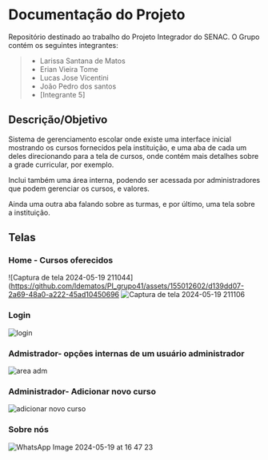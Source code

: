# Documentação do Projeto

<p>Repositório destinado ao trabalho do Projeto Integrador do SENAC. O Grupo contém os seguintes integrantes:</p>

> - Larissa Santana de Matos
> - Erian Vieira Tome
> - Lucas Jose Vicentini
> - João Pedro dos santos
> - [Integrante 5]

## Descrição/Objetivo

<p>Sistema de gerenciamento escolar onde existe uma interface inicial mostrando os cursos fornecidos pela instituição, e uma aba de cada um deles direcionando para a tela de cursos, onde contém mais detalhes sobre a grade curricular, por exemplo.</p>

<p>Inclui também uma área interna, podendo ser acessada por administradores que podem gerenciar os cursos, e valores.</p>

<p>Ainda uma outra aba falando sobre as turmas, e por último, uma tela sobre a instituição.</p>

## Telas

### Home - Cursos oferecidos

![Captura de tela 2024-05-19 211044](https://github.com/ldematos/PI_grupo41/assets/155012602/d139dd07-2a69-48a0-a222-45ad10450696
![Captura de tela 2024-05-19 211106](https://github.com/ldematos/PI_grupo41/assets/155012602/aa3ab06f-d46d-40ab-95ff-f6b5d1addb53)

### Login

![login](https://github.com/ldematos/PI_grupo41/assets/155012602/21a50f7d-2984-42a6-8edc-a4e08185ddb0)

### Admistrador- opções internas de um usuário administrador
![area adm](https://github.com/ldematos/PI_grupo41/assets/155012602/c0a006ab-47e2-4788-8a1a-a548b0331388)

### Administrador- Adicionar novo curso
![adicionar novo curso](https://github.com/ldematos/PI_grupo41/assets/155012602/2e8e1e30-1581-456b-b62c-13565d2b6ee2)


### Sobre nós
![WhatsApp Image 2024-05-19 at 16 47 23](https://github.com/ldematos/PI_grupo41/assets/155012602/82451e30-91f1-469c-be01-c563e6f174b4)



